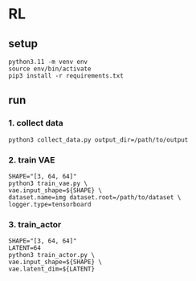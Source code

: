 # RL

## setup
```shell
python3.11 -m venv env
source env/bin/activate
pip3 install -r requirements.txt
```

## run

### 1. collect data
```shell
python3 collect_data.py output_dir=/path/to/output
```

### 2. train VAE
```shell
SHAPE="[3, 64, 64]"
python3 train_vae.py \
vae.input_shape=${SHAPE} \
dataset.name=img dataset.root=/path/to/dataset \
logger.type=tensorboard 
```

### 3. train_actor
```shell
SHAPE="[3, 64, 64]"
LATENT=64
python3 train_actor.py \
vae.input_shape=${SHAPE} \
vae.latent_dim=${LATENT}

```